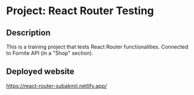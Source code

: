 # Project: React Router Testing

## Description

This is a training project that tests React Router functionalities. Connected to Fornite API (in a "Shop" section).

## Deployed website
https://react-router-subakmil.netlify.app/
